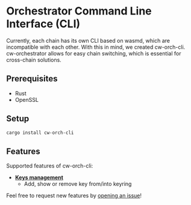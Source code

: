 # Orchestrator Command Line Interface (CLI)

Currently, each chain has its own CLI based on wasmd, which are incompatible with each other. With this in mind, we created cw-orch-cli. cw-orchestrator allows for easy chain switching, which is essential for cross-chain solutions. 

## Prerequisites

- Rust
- OpenSSL

## Setup

```bash
cargo install cw-orch-cli
```

## Features

Supported features of cw-orch-cli:

- **[Keys management](./keys.md)**
  - Add, show or remove key from/into keyring

Feel free to request new features by [opening an issue](https://github.com/AbstractSDK/cw-orchestrator/issues/new)!